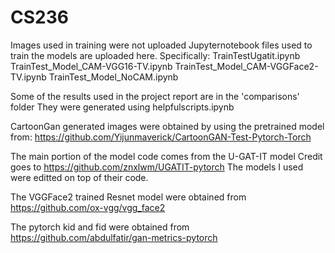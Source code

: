 # CS236

Images used in training were not uploaded
Jupyternotebook files used to train the models are uploaded here.
Specifically: 
TrainTestUgatit.ipynb
TrainTest_Model_CAM-VGG16-TV.ipynb
TrainTest_Model_CAM-VGGFace2-TV.ipynb
TrainTest_Model_NoCAM.ipynb

Some of the results used in the project report are in the 'comparisons' folder
They were generated using helpfulscripts.ipynb

CartoonGan generated images were obtained by using the pretrained model from:
https://github.com/Yijunmaverick/CartoonGAN-Test-Pytorch-Torch

The main portion of the model code comes from the U-GAT-IT model
Credit goes to https://github.com/znxlwm/UGATIT-pytorch
The models I used were editted on top of their code.

The VGGFace2 trained Resnet model were obtained from 
https://github.com/ox-vgg/vgg_face2

The pytorch kid and fid were obtained from 
https://github.com/abdulfatir/gan-metrics-pytorch

